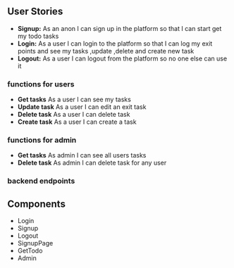 ## User Stories

- **Signup:** As an anon I can sign up in the platform so that I can start get my todo tasks
- **Login:** As a user I can login to the platform so that I can log my exit points and see my tasks ,update ,delete and create new task
- **Logout:** As a user I can logout from the platform so no one else can use it
### functions for users
- **Get tasks** As a user I can see my tasks
- **Update task** As a user I can edit an exit task
- **Delete task** As a user I can delete task 
- **Create task** As a user I can create a task 
### functions for admin
- **Get tasks** As admin I can see all users tasks
- **Delete task** As admin I can delete task for any user

### backend endpoints


## Components

- Login
- Signup
- Logout
- SignupPage
- GetTodo
- Admin
